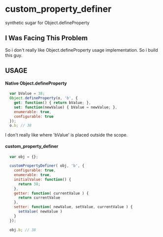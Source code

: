 # custom_property_definer
synthetic sugar for Object.defineProperty

## I Was Facing This Problem
So i don't really like Object.defineProperty usage implementation. So i build this guy.

## USAGE
#### Native Object.defineProperty

```javascript
  var bValue = 38;
  Object.defineProperty(o, 'b', {
    get: function() { return bValue; },
    set: function(newValue) { bValue = newValue; },
    enumerable: true,
    configurable: true
  });
  o.b; // 38
```

I don't really like where 'bValue' is placed outside the scope.

#### custom_property_definer

```javascript
  var obj = {};
  
  customPropertyDefiner( obj, 'b', {
    configurable: true,
    enumerable: true,
    initialValue: function() {
      return 38;
    },
    getter: function( currentValue ) {
      return currentValue
    },
    setter: function( newValue, setValue, currentValue ) {
      setValue( newValue )
    }
  });
  
  obj.b; // 38
```

